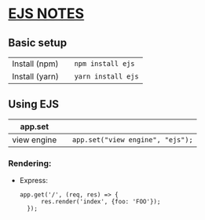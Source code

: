 # [EJS NOTES](https://ejs.co)

## Basic setup

|                |     |                    |
| -------------- | --- | ------------------ |
| Install (npm)  |     | `npm install ejs`  |
| Install (yarn) |     | `yarn install ejs` |

## Using EJS

| app.set     |     |                                  |
| ----------- | --- | -------------------------------- |
| view engine |     | `app.set("view engine", "ejs");` |

### Rendering:

- Express:
  ```
  app.get('/', (req, res) => {
        res.render('index', {foo: 'FOO'});
    });
  ```
